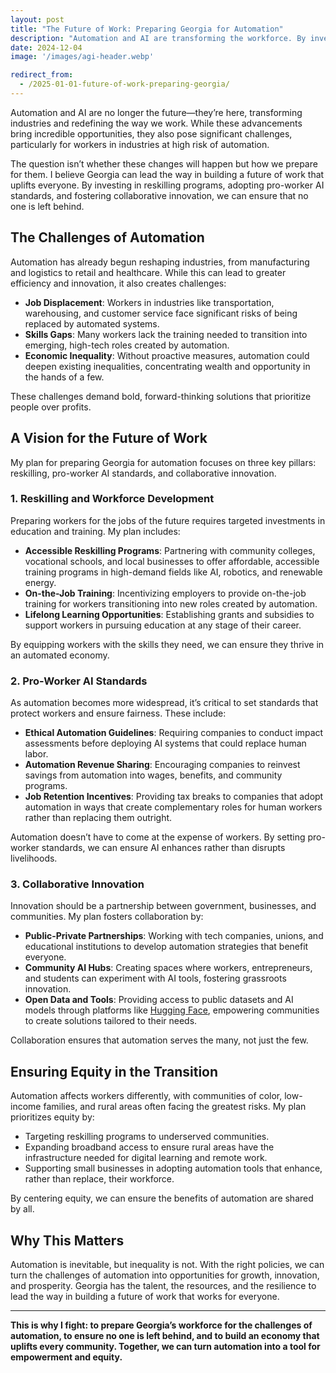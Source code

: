 ```yaml
---
layout: post
title: "The Future of Work: Preparing Georgia for Automation"
description: "Automation and AI are transforming the workforce. By investing in reskilling programs, pro-worker AI standards, and collaborative innovation, we can ensure Georgia thrives in the future of work."
date: 2024-12-04
image: '/images/agi-header.webp'

redirect_from:
  - /2025-01-01-future-of-work-preparing-georgia/
---
```


Automation and AI are no longer the future—they’re here, transforming industries and redefining the way we work. While these advancements bring incredible opportunities, they also pose significant challenges, particularly for workers in industries at high risk of automation.

The question isn’t whether these changes will happen but how we prepare for them. I believe Georgia can lead the way in building a future of work that uplifts everyone. By investing in reskilling programs, adopting pro-worker AI standards, and fostering collaborative innovation, we can ensure that no one is left behind.

## The Challenges of Automation

Automation has already begun reshaping industries, from manufacturing and logistics to retail and healthcare. While this can lead to greater efficiency and innovation, it also creates challenges:

- **Job Displacement**: Workers in industries like transportation, warehousing, and customer service face significant risks of being replaced by automated systems.  
- **Skills Gaps**: Many workers lack the training needed to transition into emerging, high-tech roles created by automation.  
- **Economic Inequality**: Without proactive measures, automation could deepen existing inequalities, concentrating wealth and opportunity in the hands of a few.  

These challenges demand bold, forward-thinking solutions that prioritize people over profits.

## A Vision for the Future of Work

My plan for preparing Georgia for automation focuses on three key pillars: reskilling, pro-worker AI standards, and collaborative innovation.

### 1. **Reskilling and Workforce Development**

Preparing workers for the jobs of the future requires targeted investments in education and training. My plan includes:

- **Accessible Reskilling Programs**: Partnering with community colleges, vocational schools, and local businesses to offer affordable, accessible training programs in high-demand fields like AI, robotics, and renewable energy.  
- **On-the-Job Training**: Incentivizing employers to provide on-the-job training for workers transitioning into new roles created by automation.  
- **Lifelong Learning Opportunities**: Establishing grants and subsidies to support workers in pursuing education at any stage of their career.  

By equipping workers with the skills they need, we can ensure they thrive in an automated economy.

### 2. **Pro-Worker AI Standards**

As automation becomes more widespread, it’s critical to set standards that protect workers and ensure fairness. These include:

- **Ethical Automation Guidelines**: Requiring companies to conduct impact assessments before deploying AI systems that could replace human labor.  
- **Automation Revenue Sharing**: Encouraging companies to reinvest savings from automation into wages, benefits, and community programs.  
- **Job Retention Incentives**: Providing tax breaks to companies that adopt automation in ways that create complementary roles for human workers rather than replacing them outright.  

Automation doesn’t have to come at the expense of workers. By setting pro-worker standards, we can ensure AI enhances rather than disrupts livelihoods.

### 3. **Collaborative Innovation**

Innovation should be a partnership between government, businesses, and communities. My plan fosters collaboration by:

- **Public-Private Partnerships**: Working with tech companies, unions, and educational institutions to develop automation strategies that benefit everyone.  
- **Community AI Hubs**: Creating spaces where workers, entrepreneurs, and students can experiment with AI tools, fostering grassroots innovation.  
- **Open Data and Tools**: Providing access to public datasets and AI models through platforms like [Hugging Face](https://huggingface.co/CastroForGeorgia), empowering communities to create solutions tailored to their needs.  

Collaboration ensures that automation serves the many, not just the few.

## Ensuring Equity in the Transition

Automation affects workers differently, with communities of color, low-income families, and rural areas often facing the greatest risks. My plan prioritizes equity by:

- Targeting reskilling programs to underserved communities.  
- Expanding broadband access to ensure rural areas have the infrastructure needed for digital learning and remote work.  
- Supporting small businesses in adopting automation tools that enhance, rather than replace, their workforce.  

By centering equity, we can ensure the benefits of automation are shared by all.

## Why This Matters

Automation is inevitable, but inequality is not. With the right policies, we can turn the challenges of automation into opportunities for growth, innovation, and prosperity. Georgia has the talent, the resources, and the resilience to lead the way in building a future of work that works for everyone.

---

**This is why I fight: to prepare Georgia’s workforce for the challenges of automation, to ensure no one is left behind, and to build an economy that uplifts every community. Together, we can turn automation into a tool for empowerment and equity.**
